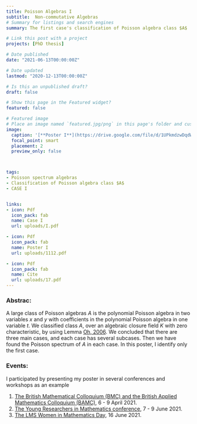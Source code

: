 ```yaml
---
title: Poisson Algebras I
subtitle:  Non-commutative Algebras
# Summary for listings and search engines
summary: The first case's classification of Poisson algebra class $A$

# Link this post with a project
projects: [PhD thesis]

# Date published
date: "2021-06-13T00:00:00Z"

# Date updated
lastmod: "2020-12-13T00:00:00Z"

# Is this an unpublished draft?
draft: false

# Show this page in the Featured widget?
featured: false

# Featured image
# Place an image named `featured.jpg/png` in this page's folder and customize its options here.
image:
  caption: '[**Poster I**](https://drive.google.com/file/d/1UPkmdzwDqdWbyDPpBraxfgNxtOJRbBA1/view?usp=sharing)'
  focal_point: smart
  placement: 2
  preview_only: false



tags:
- Poisson spectrum algebras
- Classification of Poisson algebra class $A$
- CASE I


links:
- icon: Pdf
  icon_pack: fab
  name: Case I
  url: uploads/I.pdf

- icon: Pdf
  icon_pack: fab
  name: Poster I
  url: uploads/1112.pdf

- icon: Pdf
  icon_pack: fab
  name: Cite
  url: uploads/17.pdf
---
```


### Abstrac:

A large class of Poisson algebras $A$ is the polynomial Poisson algebra in two variables $x$ and $y$ with coefficients 
in the polynomial Poisson algebra in one variable $t$. We classified class $A$, over an algebraic closure field $K$ with zero
characteristic, by using Lemma [Oh, 2006](https://drive.google.com/file/d/19Zh_mbET4isNuD18_yLcDfK8jxk4iIEk/view?usp=sharing).
We concluded that there are three main cases, and each case has several subcases.
Then we have found the Poisson spectrum of $A$ in each case. In this poster, I identify only the first case.


### Events:
I participated by presenting my poster in several conferences and workshops as an example

1. [The British Mathematical Colloquium (BMC) and the British Applied Mathematics Colloquium (BAMC)](https://sites.google.com/view/bmcbamc2021/home?authuser=0), 6 - 9 April 2021.
2. [The Young Researchers in Mathematics conference](https://sites.google.com/view/yrm-2021/home?authuser=0), 7 - 9 June 2021.
3. [The LMS Women in Mathematics Day](https://www.strath.ac.uk/science/mathematicsstatistics/womeninmathsday/programme/), 16 June 2021.


